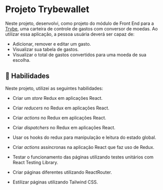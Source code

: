 # Projeto Trybewallet

  Neste projeto, desenvolvi, como projeto do módulo de Front End para a [Trybe](https://www.betrybe.com/), uma carteira de controle de gastos com conversor de moedas. Ao utilizar essa aplicação, a pessoa usuária deverá ser capaz de:

  - Adicionar, remover e editar um gasto.
  - Visualizar sua tabela de gastos.
  - Visualizar o total de gastos convertidos para uma moeda de sua escolha.

## <strong>:memo: Habilidades</strong><br />

Neste projeto, utilizei as seguintes habilidades:

- Criar um _store_ Redux em aplicações React.

- Criar _reducers_ no Redux em aplicações React.

- Criar _actions_ no Redux em aplicações React.

- Criar _dispatchers_ no Redux em aplicações React.

- Usar os hooks do redux para manipulação e leitura do estado global.

- Criar _actions_ assíncronas na aplicação React que faz uso de Redux.

- Testar o funcionamento das páginas utilizando testes unitários com React Testing Library.

- Criar páginas diferentes utilizando ReactRouter.

- Estilizar páginas utilizando Tailwind CSS.